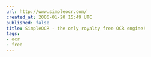 ```yaml
---
url: http://www.simpleocr.com/
created_at: 2006-01-20 15:49 UTC
published: false
title: SimpleOCR - the only royalty free OCR engine!
tags:
- ocr
- free
---
```




